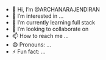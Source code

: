 - 👋 Hi, I’m @ARCHANARAJENDIRAN
- 👀 I’m interested in ...
- 🌱 I’m currently learning full stack
- 💞️ I’m looking to collaborate on
- 📫 How to reach me ...
- 😄 Pronouns: ...
- ⚡ Fun fact: ...

<!---
ARCHANARAJENDIRAN/ARCHANARAJENDIRAN is a ✨ special ✨ repository because its `README.md` (this file) appears on your GitHub profile.
You can click the Preview link to take a look at your changes.
--->
